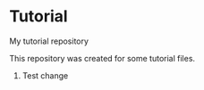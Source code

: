# Tutorial
My tutorial repository

This repository was created for some tutorial files.
1. Test change

